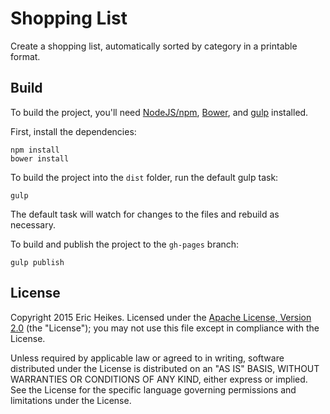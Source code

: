 # Shopping List

Create a shopping list, automatically sorted by category in a printable format.

## Build

To build the project, you'll need [NodeJS/npm](https://nodejs.org/), [Bower](http://bower.io/), and [gulp](http://gulpjs.com/) installed.

First, install the dependencies:

```shell
npm install
bower install
```

To build the project into the `dist` folder, run the default gulp task:

```shell
gulp
```

The default task will watch for changes to the files and rebuild as necessary.

To build and publish the project to the `gh-pages` branch:

```shell
gulp publish
```

## License

Copyright 2015 Eric Heikes. Licensed under the [Apache License, Version 2.0](LICENSE.txt) (the "License"); you may not use this file except in compliance with the License.

Unless required by applicable law or agreed to in writing, software distributed under the License is distributed on an "AS IS" BASIS, WITHOUT WARRANTIES OR CONDITIONS OF ANY KIND, either express or implied. See the License for the specific language governing permissions and limitations under the License.

